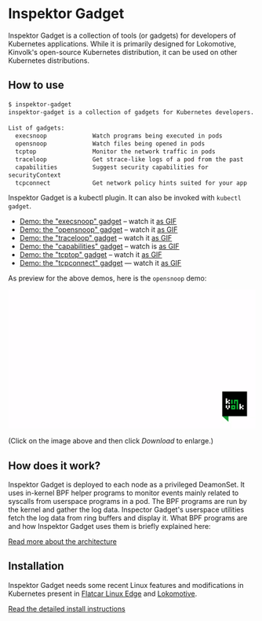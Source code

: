 # Inspektor Gadget

Inspektor Gadget is a collection of tools (or gadgets) for developers of
Kubernetes applications. While it is primarily designed for Lokomotive,
Kinvolk's open-source Kubernetes distribution, it can be used on other
Kubernetes distributions.

## How to use

```
$ inspektor-gadget
inspektor-gadget is a collection of gadgets for Kubernetes developers.

List of gadgets:
  execsnoop             Watch programs being executed in pods
  opensnoop             Watch files being opened in pods
  tcptop                Monitor the network traffic in pods
  traceloop             Get strace-like logs of a pod from the past
  capabilities          Suggest security capabilities for securityContext
  tcpconnect            Get network policy hints suited for your app
```

Inspektor Gadget is a kubectl plugin. It can also be invoked with `kubectl gadget`.

- [Demo: the "execsnoop" gadget](Documentation/demo-execsnoop.md) – watch it [as GIF](Documentation/demo-execsnoop-gifterminal.md)
- [Demo: the "opensnoop" gadget](Documentation/demo-opensnoop.md) – watch it [as GIF](Documentation/demo-opensnoop-gifterminal.md)
- [Demo: the "traceloop" gadget](Documentation/demo-traceloop.md) – watch it [as GIF](Documentation/demo-traceloop-gifterminal.md)
- [Demo: the "capabilities" gadget](Documentation/demo-capabilities.md) – watch is [as GIF](Documentation/demo-capabilities-gifterminal.md)
- [Demo: the "tcptop" gadget](Documentation/demo-tcptop.md) – watch it [as GIF](Documentation/demo-tcptop-gifterminal.md)
- [Demo: the "tcpconnect" gadget](Documentation/demo-tcpconnect.md) — watch it [as GIF](Documentation/demo-tcpconnect-gifterminal.md)

As preview for the above demos, here is the `opensnoop` demo:

![](Documentation/demo-opensnoop-gifterminal.gif)

(Click on the image above and then click *Download* to enlarge.)

## How does it work?

Inspektor Gadget is deployed to each node as a privileged DeamonSet.
It uses in-kernel BPF helper programs to monitor events mainly related to
syscalls from userspace programs in a pod. The BPF programs are run by
the kernel and gather the log data. Inspector Gadget's userspace
utilities fetch the log data from ring buffers and display it. What BPF
programs are and how Inspektor Gadget uses them is briefly explained here:

[Read more about the architecture](Documentation/architecture.md)

## Installation

Inspektor Gadget needs some recent Linux features and modifications in Kubernetes present in [Flatcar Linux Edge](https://kinvolk.io/blog/2019/05/introducing-the-flatcar-linux-edge-channel/) and [Lokomotive](https://kinvolk.io/blog/2019/05/driving-kubernetes-forward-with-lokomotive/).

[Read the detailed install instructions](Documentation/install.md)

